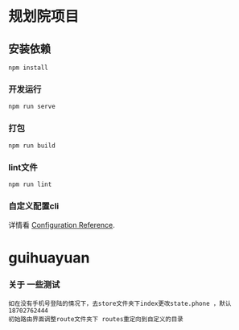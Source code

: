 # 规划院项目

## 安装依赖
```
npm install
```

### 开发运行
```
npm run serve
```

### 打包
```
npm run build
```

### lint文件
```
npm run lint
```

### 自定义配置cli
详情看 [Configuration Reference](https://cli.vuejs.org/config/).
# guihuayuan


### 关于 一些测试
    如在没有手机号登陆的情况下，去store文件夹下index更改state.phone ，默认18702762444
    初始路由界面调整route文件夹下 routes重定向到自定义的目录
